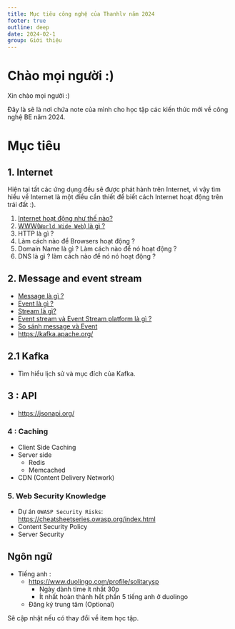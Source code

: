 ```yaml
---
title: Mục tiêu công nghệ của Thanhlv năm 2024
footer: true
outline: deep
date: 2024-02-1
group: Giới thiệu
---
```


# Chào mọi người :)

Xin chào mọi người :)

Đây là sẽ là nơi chứa note của mình cho học tập các kiến thức mới về công nghệ BE năm 2024.

# Mục tiêu
## 1. Internet
Hiện tại tất các ứng dụng đều sẽ được phát hành trên Internet, vì vậy tìm hiểu về Internet là một điều cần thiết để biết cách Internet hoạt động trên trái đất :).

1. [Internet hoạt động như thế nào?](2024-03-14-Internet-Internet-hoat-dong-nhu-the-nao.md)
2. [ WWW(`World Wide Web`) là gì ?](2024-03-18-world-wide-web-la-gi)
3. HTTP là gì ?
4. Làm cách nào để Browsers hoạt động ?
5. Domain Name là gì ? Làm cách nào để nó hoạt động ?
6. DNS là gì ? làm cách nào để nó nó hoạt động ?

## 2. Message and event stream
- [Message là gì ?](2024-04-15-message-la-gi.md)
- [Event là gì ?](2024-04-16-event-la-gi)
- [Stream là gì?](2024-04-19-stream-la-gi.md)
- [Event stream và Event Stream platform là gì ?](2024-04-21-event-stream-va-event-stream-platform-la-gi.md)
- [So sánh message và Event](2024-04-24-so-sanh-message-va-event.md)
- https://kafka.apache.org/
## 2.1 Kafka
- Tìm hiểu lịch sử và mục đích của Kafka.

## 3 : API
 - https://jsonapi.org/
### 4 : Caching
- Client Side Caching
- Server side
  - Redis
  - Memcached
- CDN (Content Delivery Network)

### 5. Web Security Knowledge
- Dự án `OWASP Security Risks`: https://cheatsheetseries.owasp.org/index.html
- Content Security Policy
- Server Security

##  Ngôn ngữ
- Tiếng anh : 
  - https://www.duolingo.com/profile/solitarysp
    - Ngày dành time ít nhất 30p 
    - Ít nhất hoàn thành hết phần 5 tiếng anh ở duolingo
  - Đăng ký trung tâm (Optional)
 
Sẽ cập nhật nếu có thay đổi về item học tập.
